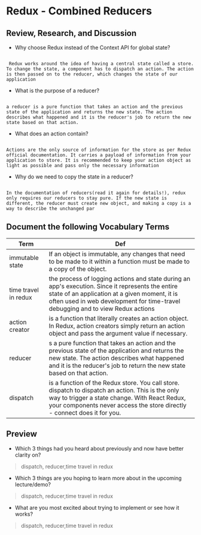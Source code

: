 #  Redux - Combined Reducers

## Review, Research, and Discussion

- Why choose Redux instead of the Context API for global state?

```

 Redux works around the idea of having a central state called a store. To change the state, a component has to dispatch an action. The action is then passed on to the reducer, which changes the state of our application

```

- What is the purpose of a reducer?

```

a reducer is a pure function that takes an action and the previous state of the application and returns the new state. The action describes what happened and it is the reducer's job to return the new state based on that action.

```

- What does an action contain?

```

Actions are the only source of information for the store as per Redux official documentation. It carries a payload of information from your application to store. It is recommended to keep your action object as light as possible and pass only the necessary information

```

- Why do we need to copy the state in a reducer?

```

In the documentation of reducers(read it again for details!), redux only requires our reducers to stay pure. If the new state is different, the reducer must create new object, and making a copy is a way to describe the unchanged par

```



## Document the following Vocabulary Terms

**Term** | **Def**
------------ | -------------
 immutable state | If an object is immutable, any changes that need to be made to it within a function must be made to a copy of the object.
 time travel in redux | the process of logging actions and state during an app's execution. Since it represents the entire state of an application at a given moment, it is often used in web development for time-travel debugging and to view Redux actions
 action creator | is a function that literally creates an action object. In Redux, action creators simply return an action object and pass the argument value if necessary.
 reducer |  s a pure function that takes an action and the previous state of the application and returns the new state. The action describes what happened and it is the reducer's job to return the new state based on that action.
 dispatch |  is a function of the Redux store. You call store. dispatch to dispatch an action. This is the only way to trigger a state change. With React Redux, your components never access the store directly - connect does it for you.




## Preview

- Which 3 things had you heard about previously and now have better clarity on?
> dispatch, reducer,time travel in redux

- Which 3 things are you hoping to learn more about in the upcoming lecture/demo?
> dispatch, reducer,time travel in redux

- What are you most excited about trying to implement or see how it works?
> dispatch, reducer,time travel in redux


